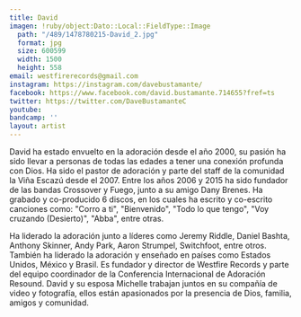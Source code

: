 ```yaml
---
title: David
imagen: !ruby/object:Dato::Local::FieldType::Image
  path: "/489/1478780215-David_2.jpg"
  format: jpg
  size: 600599
  width: 1500
  height: 558
email: westfirerecords@gmail.com
instagram: https://instagram.com/davebustamante/
facebook: https://www.facebook.com/david.bustamante.714655?fref=ts
twitter: https://twitter.com/DaveBustamanteC
youtube: 
bandcamp: ''
layout: artist
---
```


<p><span>David ha estado envuelto en la adoración desde el año 2000, su pasión ha sido llevar a personas de todas las edades a tener una conexión profunda con Dios. Ha sido el pastor de adoración y parte del staff de la comunidad la Viña Escazú desde el 2007. Entre los años 2006 y 2015 ha sido fundador de las bandas Crossover y Fuego, junto a su amigo Dany Brenes.  Ha grabado y co-producido 6 discos, en los cuales ha escrito y co-escrito canciones como: "Corro a ti", "Bienvenido", "Todo lo que tengo",  "Voy cruzando (Desierto)", "Abba", entre otras.</span></p><p>Ha liderado la adoración junto a líderes como Jeremy Riddle, Daniel Bashta, Anthony Skinner, Andy Park, Aaron Strumpel, Switchfoot, entre otros. También ha liderado la adoración y enseñado en países como Estados Unidos, México y Brasil. Es fundador y director de Westfire Records y parte del equipo coordinador de la Conferencia Internacional de Adoración Resound. David y su esposa Michelle trabajan juntos en su compañía de video y fotografía, ellos están apasionados por la presencia de Dios, familia, amigos y comunidad.</p>